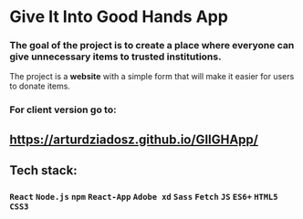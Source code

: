 # Give It Into Good Hands App

### The goal of the project is to create a place where everyone can give unnecessary items to trusted institutions.

The project is a **website** with a simple form that will make it easier for users to donate items.

### For client version go to:
## https://arturdziadosz.github.io/GIIGHApp/

## Tech stack:
### ```React``` ```Node.js``` ```npm``` ```React-App``` ```Adobe xd``` ```Sass``` ```Fetch``` ```JS``` ```ES6+``` ```HTML5``` ```CSS3```